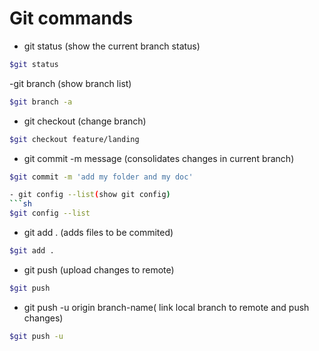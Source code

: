 # Git commands

- git status (show the current branch status)

```sh
$git status 
```

-git branch (show branch list)

```sh
$git branch -a
```

- git checkout (change branch)

```sh
$git checkout feature/landing
```

- git commit -m message (consolidates changes in current branch)

```sh
$git commit -m 'add my folder and my doc'

- git config --list(show git config)
```sh
$git config --list
```
- git add . (adds files to be commited)
```sh
$git add .
```

- git push  (upload changes to remote)
```sh
$git push
```
- git push -u origin branch-name( link local branch to remote and push changes)
```sh
$git push -u
```
